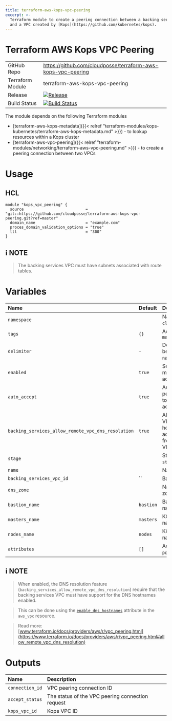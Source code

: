 ```yaml
---
title: terraform-aws-kops-vpc-peering
excerpt: >-
  Terraform module to create a peering connection between a backing services VPC
  and a VPC created by [Kops](https://github.com/kubernetes/kops).
---
```


# Terraform AWS Kops VPC Peering

|                  |                                                                                                                                                                          |
|:-----------------|:-------------------------------------------------------------------------------------------------------------------------------------------------------------------------|
| GitHub Repo      | <https://github.com/cloudposse/terraform-aws-kops-vpc-peering>                                                                                                           |
| Terraform Module | terraform-aws-kops-vpc-peering                                                                                                                                           |
| Release          | [![Release](https://img.shields.io/github/release/cloudposse/terraform-aws-kops-vpc-peering.svg)](https://github.com/cloudposse/terraform-aws-kops-vpc-peering/releases) |
| Build Status     | [![Build Status](https://travis-ci.org/cloudposse/terraform-aws-kops-vpc-peering.svg?branch=master)](https://travis-ci.org/cloudposse/terraform-aws-kops-vpc-peering)    |

The module depends on the following Terraform modules

- [terraform-aws-kops-metadata]({{< relref "terraform-modules/kops-kubernetes/terraform-aws-kops-metadata.md" >}}) - to lookup resources within a Kops cluster
- [terraform-aws-vpc-peering]({{< relref "terraform-modules/networking/terraform-aws-vpc-peering.md" >}}) - to create a peering connection between two VPCs

# Usage

## HCL

```hcl
module "kops_vpc_peering" {
  source                           = "git::https://github.com/cloudposse/terraform-aws-kops-vpc-peering.git?ref=master"
  domain_name                      = "example.com"
  proces_domain_validation_options = "true"
  ttl                              = "300"
}
```

## :information_source: NOTE

> The backing services VPC must have subnets associated with route tables.

# Variables

| Name                                               | Default   | Description                                                                                                                          | Required |
|:---------------------------------------------------|:----------|:-------------------------------------------------------------------------------------------------------------------------------------|:---------|
| `namespace`                                        |           | Namespace (_e.g._ `cp` or `cloudposse`)                                                                                              | Yes      |
| `tags`                                             | `{}`      | Additional tags (_e.g._ `map("BusinessUnit","XYZ")`                                                                                  | No       |
| `delimiter`                                        | `-`       | Delimiter to be used between `namespace`, `stage`, `name`, and `attributes`                                                          | No       |
| `enabled`                                          | `true`    | Set to `false` to prevent the module from creating or accessing any resources                                                        | No       |
| `auto_accept`                                      | `true`    | Automatically accept the peering (both VPCs need to be in the same AWS account)                                                      | No       |
| `backing_services_allow_remote_vpc_dns_resolution` | `true`    | Allow the backing services VPC to resolve public DNS hostnames to private IP addresses when queried from instances in the `Kops` VPC | No       |
| `stage`                                            |           | Stage (_e.g._ `prod`, `dev`, `staging`)                                                                                              | Yes      |
| `name`                                             |           | Name (_e.g._ `app` or `cluster`)                                                                                                     | Yes      |
| `backing_services_vpc_id`                          | ``        | Backing services VPC ID                                                                                                              | Yes      |
| `dns_zone`                                         |           | Name of the Kops DNS zone                                                                                                            | Yes      |
| `bastion_name`                                     | `bastion` | Bastion server subdomain name in the `Kops` DNS zone                                                                                 | Yes      |
| `masters_name`                                     | `masters` | K8s masters subdomain name in the `Kops` DNS zone                                                                                    | Yes      |
| `nodes_name`                                       | `nodes`   | K8s nodes subdomain name in the `Kops` DNS zone                                                                                      | Yes      |
| `attributes`                                       | `[]`      | Additional attributes (_e.g._ `policy` or `role`)                                                                                    | No       |

## :information_source: NOTE

> When enabled, the DNS resolution feature (`backing_services_allow_remote_vpc_dns_resolution`) require that the backing services VPC must have support for the DNS hostnames enabled.

> This can be done using the [`enable_dns_hostnames`](https://www.terraform.io/docs/providers/aws/r/vpc.html#enable_dns_hostnames) attribute in the `aws_vpc` resource.

> Read more: [www.terraform.io/docs/providers/aws/r/vpc_peering.html](https://www.terraform.io/docs/providers/aws/r/vpc_peering.html#allow_remote_vpc_dns_resolution)

# Outputs

| Name            | Description                                      |
|:----------------|:-------------------------------------------------|
| `connection_id` | VPC peering connection ID                        |
| `accept_status` | The status of the VPC peering connection request |
| `kops_vpc_id`   | Kops VPC ID                                      |
